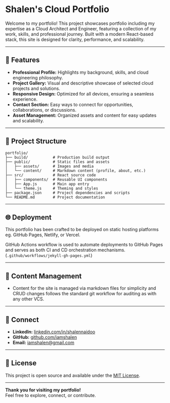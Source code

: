 # Shalen's Cloud Portfolio

Welcome to my portfolio! This project showcases portfolio including my expertise as a Cloud Architect and Engineer, featuring a collection of my work, skills, and professional journey. Built with a modern React-based stack, this site is designed for clarity, performance, and scalability.

---

## 🚀 Features

- **Professional Profile:** Highlights my background, skills, and cloud engineering philosophy.
- **Project Gallery:** Visual and descriptive showcase of selected cloud projects and solutions.
- **Responsive Design:** Optimized for all devices, ensuring a seamless experience.
- **Contact Section:** Easy ways to connect for opportunities, collaborations, or discussions.
- **Asset Management:** Organized assets and content for easy updates and scalability.

---

## 📁 Project Structure

```
portfolio/
├── build/           # Production build output
├── public/          # Static files and assets
│   ├── assets/      # Images and media
│   └── content/     # Markdown content (profile, about, etc.)
├── src/             # React source code
│   ├── components/  # Reusable UI components
│   ├── App.js       # Main app entry
│   └── theme.js     # Theming and styles
├── package.json     # Project dependencies and scripts
└── README.md        # Project documentation
```

---

## 🌐 Deployment

This portfolio has been crafted to be deployed on static hosting platforms eg. GitHub Pages, Netlify, or Vercel. 

GitHub Actions workflow is used to automate deployments to GitHub Pages and serves as both CI and CD orchestration mechanisms. (`.github/workflows/jekyll-gh-pages.yml`) 

---

## 📄 Content Management

- Content for the site is managed via markdown files for simplicity and CRUD changes follows the standard git workflow for auditing as with any other VCS. 

---

## 🤝 Connect

- **LinkedIn:** [linkedin.com/in/shalennaidoo](https://linkedin.com/in/shalennaidoo)
- **GitHub:** [github.com/iamshalen](https://github.com/iamshalen)
- **Email:** iamshalen@gmail.com

---

## 📝 License

This project is open source and available under the [MIT License](LICENSE).

---

**Thank you for visiting my portfolio!**  
Feel free to explore, connect, or contribute.